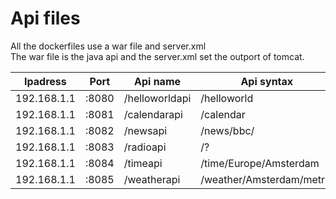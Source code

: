 # Api files

All the dockerfiles use a war file and server.xml<br/>
The war file is the java api and the server.xml set the outport of tomcat.


Ipadress | Port | Api name | Api syntax
--- | --- | --- | ---
192.168.1.1|	:8080 |	/helloworldapi |	/helloworld
192.168.1.1|	:8081 |	/calendarapi | /calendar
192.168.1.1|  :8082 | /newsapi | /news/bbc/	
192.168.1.1|	:8083 | /radioapi |	/?
192.168.1.1|	:8084 | /timeapi | /time/Europe/Amsterdam
192.168.1.1|	:8085 | /weatherapi |	/weather/Amsterdam/metric
